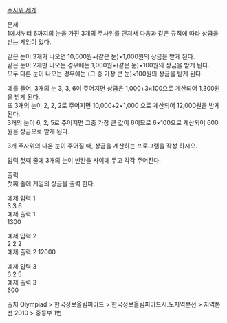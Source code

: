[주사위 세개](https://www.acmicpc.net/problem/2480)

문제  
1에서부터 6까지의 눈을 가진 3개의 주사위를 던져서 다음과 같은 규칙에 따라 상금을 받는 게임이 있다. 

같은 눈이 3개가 나오면 10,000원+(같은 눈)×1,000원의 상금을 받게 된다.   
같은 눈이 2개만 나오는 경우에는 1,000원+(같은 눈)×100원의 상금을 받게 된다.   
모두 다른 눈이 나오는 경우에는 (그 중 가장 큰 눈)×100원의 상금을 받게 된다.   

예를 들어, 3개의 눈 3, 3, 6이 주어지면 상금은 1,000+3×100으로 계산되어 1,300원을 받게 된다.  
또 3개의 눈이 2, 2, 2로 주어지면 10,000+2×1,000 으로 계산되어 12,000원을 받게 된다.  
3개의 눈이 6, 2, 5로 주어지면 그중 가장 큰 값이 6이므로 6×100으로 계산되어 600원을 상금으로 받게 된다. 
  
3개 주사위의 나온 눈이 주어질 때, 상금을 계산하는 프로그램을 작성 하시오.

입력
첫째 줄에 3개의 눈이 빈칸을 사이에 두고 각각 주어진다.   

출력  
첫째 줄에 게임의 상금을 출력 한다.  

예제 입력 1   
3 3 6  
예제 출력 1   
1300  

예제 입력 2  
2 2 2  
예제 출력 2 
12000  

예제 입력 3  
6 2 5  
예제 출력 3  
600  
  

출처
Olympiad > 한국정보올림피아드 > 한국정보올림피아드시․도지역본선 > 지역본선 2010 > 중등부 1번